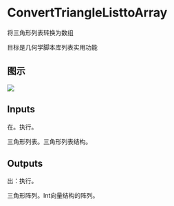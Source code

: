 # ConvertTriangleListtoArray

将三角形列表转换为数组

目标是几何学脚本库列表实用功能

## 图示

![]($-20221218-19105317.png)

## Inputs

在。执行。

三角形列表。三角形列表结构。  

## Outputs

出：执行。

三角形阵列。Int向量结构的阵列。
